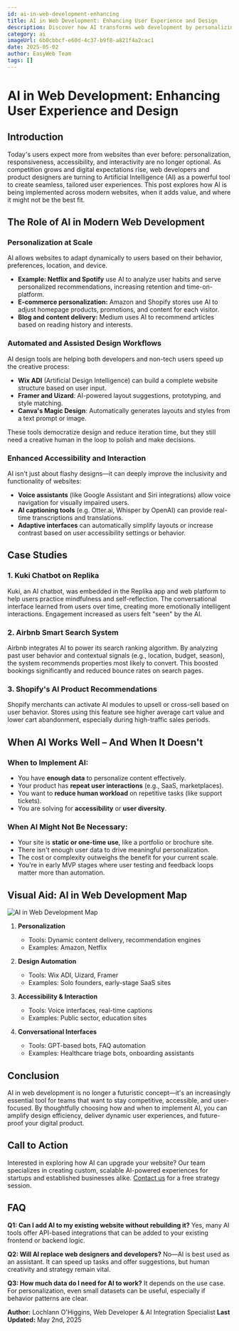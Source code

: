```yaml
---
id: ai-in-web-development-enhancing
title: AI in Web Development: Enhancing User Experience and Design
description: Discover how AI transforms web development by personalizing user experiences, automating design workflows, and enabling smarter, more accessible websites.
category: ai
imageUrl: 6b0cbbcf-e60d-4c37-b9f8-a821f4a2cac1
date: 2025-05-02
author: EasyWeb Team
tags: []
---
```


# AI in Web Development: Enhancing User Experience and Design

## Introduction

Today's users expect more from websites than ever before: personalization, responsiveness, accessibility, and interactivity are no longer optional. As competition grows and digital expectations rise, web developers and product designers are turning to Artificial Intelligence (AI) as a powerful tool to create seamless, tailored user experiences. This post explores how AI is being implemented across modern websites, when it adds value, and where it might not be the best fit.

## The Role of AI in Modern Web Development

### Personalization at Scale

AI allows websites to adapt dynamically to users based on their behavior, preferences, location, and device.

* **Example: Netflix and Spotify** use AI to analyze user habits and serve personalized recommendations, increasing retention and time-on-platform.
* **E-commerce personalization:** Amazon and Shopify stores use AI to adjust homepage products, promotions, and content for each visitor.
* **Blog and content delivery:** Medium uses AI to recommend articles based on reading history and interests.

### Automated and Assisted Design Workflows

AI design tools are helping both developers and non-tech users speed up the creative process:

* **Wix ADI** (Artificial Design Intelligence) can build a complete website structure based on user input.
* **Framer and Uizard**: AI-powered layout suggestions, prototyping, and style matching.
* **Canva's Magic Design**: Automatically generates layouts and styles from a text prompt or image.

These tools democratize design and reduce iteration time, but they still need a creative human in the loop to polish and make decisions.

### Enhanced Accessibility and Interaction

AI isn't just about flashy designs—it can deeply improve the inclusivity and functionality of websites:

* **Voice assistants** (like Google Assistant and Siri integrations) allow voice navigation for visually impaired users.
* **AI captioning tools** (e.g. Otter.ai, Whisper by OpenAI) can provide real-time transcriptions and translations.
* **Adaptive interfaces** can automatically simplify layouts or increase contrast based on user accessibility settings or behavior.

## Case Studies

### 1. **Kuki Chatbot on Replika**

Kuki, an AI chatbot, was embedded in the Replika app and web platform to help users practice mindfulness and self-reflection. The conversational interface learned from users over time, creating more emotionally intelligent interactions. Engagement increased as users felt "seen" by the AI.

### 2. **Airbnb Smart Search System**

Airbnb integrates AI to power its search ranking algorithm. By analyzing past user behavior and contextual signals (e.g., location, budget, season), the system recommends properties most likely to convert. This boosted bookings significantly and reduced bounce rates on search pages.

### 3. **Shopify's AI Product Recommendations**

Shopify merchants can activate AI modules to upsell or cross-sell based on user behavior. Stores using this feature see higher average cart value and lower cart abandonment, especially during high-traffic sales periods.

## When AI Works Well – And When It Doesn't

### When to Implement AI:

* You have **enough data** to personalize content effectively.
* Your product has **repeat user interactions** (e.g., SaaS, marketplaces).
* You want to **reduce human workload** on repetitive tasks (like support tickets).
* You are solving for **accessibility** or **user diversity**.

### When AI Might Not Be Necessary:

* Your site is **static or one-time use**, like a portfolio or brochure site.
* There isn't enough user data to drive meaningful personalization.
* The cost or complexity outweighs the benefit for your current scale.
* You're in early MVP stages where user testing and feedback loops matter more than automation.

## Visual Aid: AI in Web Development Map

![AI in Web Development Map](https://res.cloudinary.com/dpw2txejq/image/upload/v1748533224/4f18e37a-bd8d-46c8-9c1a-580e698eaaf7.png)

1. **Personalization**

   * Tools: Dynamic content delivery, recommendation engines
   * Examples: Amazon, Netflix

2. **Design Automation**

   * Tools: Wix ADI, Uizard, Framer
   * Examples: Solo founders, early-stage SaaS sites

3. **Accessibility & Interaction**

   * Tools: Voice interfaces, real-time captions
   * Examples: Public sector, education sites

4. **Conversational Interfaces**

   * Tools: GPT-based bots, FAQ automation
   * Examples: Healthcare triage bots, onboarding assistants

## Conclusion

AI in web development is no longer a futuristic concept—it's an increasingly essential tool for teams that want to stay competitive, accessible, and user-focused. By thoughtfully choosing how and when to implement AI, you can amplify design efficiency, deliver dynamic user experiences, and future-proof your digital product.

## Call to Action

Interested in exploring how AI can upgrade your website? Our team specializes in creating custom, scalable AI-powered experiences for startups and established businesses alike. [Contact us](#contact) for a free strategy session.

## FAQ

**Q1: Can I add AI to my existing website without rebuilding it?**
Yes, many AI tools offer API-based integrations that can be added to your existing frontend or backend logic.

**Q2: Will AI replace web designers and developers?**
No—AI is best used as an assistant. It can speed up tasks and offer suggestions, but human creativity and strategy remain vital.

**Q3: How much data do I need for AI to work?**
It depends on the use case. For personalization, even small datasets can be useful, especially if behavior patterns are clear.

**Author:** Lochlann O'Higgins, Web Developer & AI Integration Specialist
**Last Updated:** May 2nd, 2025
